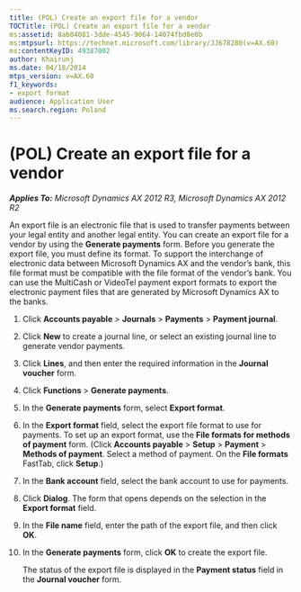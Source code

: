 ```yaml
---
title: (POL) Create an export file for a vendor
TOCTitle: (POL) Create an export file for a vendor
ms:assetid: 8ab04081-3dde-4545-9064-14074fbd0e0b
ms:mtpsurl: https://technet.microsoft.com/library/JJ678280(v=AX.60)
ms:contentKeyID: 49387002
author: Khairunj
ms.date: 04/18/2014
mtps_version: v=AX.60
f1_keywords:
- export format
audience: Application User
ms.search.region: Poland
---
```


# (POL) Create an export file for a vendor 


_**Applies To:** Microsoft Dynamics AX 2012 R3, Microsoft Dynamics AX 2012 R2_

An export file is an electronic file that is used to transfer payments between your legal entity and another legal entity. You can create an export file for a vendor by using the **Generate payments** form. Before you generate the export file, you must define its format. To support the interchange of electronic data between Microsoft Dynamics AX and the vendor’s bank, this file format must be compatible with the file format of the vendor’s bank. You can use the MultiCash or VideoTel payment export formats to export the electronic payment files that are generated by Microsoft Dynamics AX to the banks.

1.  Click **Accounts payable** \> **Journals** \> **Payments** \> **Payment journal**.

2.  Click **New** to create a journal line, or select an existing journal line to generate vendor payments.

3.  Click **Lines**, and then enter the required information in the **Journal voucher** form.

4.  Click **Functions** \> **Generate payments**.

5.  In the **Generate payments** form, select **Export format**.

6.  In the **Export format** field, select the export file format to use for payments. To set up an export format, use the **File formats for methods of payment** form. (Click **Accounts payable** \> **Setup** \> **Payment** \> **Methods of payment**. Select a method of payment. On the **File formats** FastTab, click **Setup**.)

7.  In the **Bank account** field, select the bank account to use for payments.

8.  Click **Dialog**. The form that opens depends on the selection in the **Export format** field.

9.  In the **File name** field, enter the path of the export file, and then click **OK**.

10. In the **Generate payments** form, click **OK** to create the export file.
    
    The status of the export file is displayed in the **Payment status** field in the **Journal voucher** form.

  


